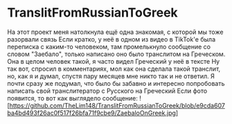# TranslitFromRussianToGreek
На этот проект меня натолкнула ещё одна знакомая, с которой мы тоже разорвали связь
Если кратко, у неё в одном из видео в TikTok'е была переписка с каким-то человеком, там промелькнуло сообщение со словом "Заебало", только написано оно было транслитом на Греческом. Она в целом человек такой, я часто видел Греческий у неё в тексте
Ну так вот, спросил в комментариях, мол как она сделала такой транслит, но, как я и думал, спустя пару месяцев мне никто так и не ответил. Я почти сразу же подумал, что было бы забавно и интересно попробовать написать свой транслитератор с Русского на Греческий
Если фото появится, то вот как выглядело сообщение:
![https://github.com/TheLim148/TranslitFromRussianToGreek/blob/e9cda607ba4bd493f26ac0f517f26bfa71f9cbe9/ZaebaloOnGreek.jpg]
